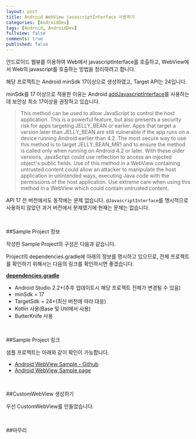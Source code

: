 ```yaml
---
layout: post
title: Android WebView javascriptInterface 사용하기
categories: [AndroidDev]
tags: [Android, AndroidDev]
fullview: false
comments: true
published: false
---
```


안드로이드 웹뷰를 이용하여 Web에서 javascriptInterface를 호출하고, WebView에서 Web의 javascript를 호출하는 방법을 정리하려고 합니다.

해당 프로젝트는 Android minSdk 17이상으로 생성하였고, Target API는 24입니다.

minSdk를 17 이상으로 적용한 이유는 Android <a href="https://developer.android.com/reference/android/webkit/WebView.html#addJavascriptInterface(java.lang.Object, java.lang.String)">addJavascriptInterface</a>를 사용하는데 보안상 최소 17이상을 권장하고 있습니다.

>This method can be used to allow JavaScript to control the host application. This is a powerful feature, but also presents a security risk for apps targeting JELLY_BEAN or earlier. Apps that target a version later than JELLY_BEAN are still vulnerable if the app runs on a device running Android earlier than 4.2. The most secure way to use this method is to target JELLY_BEAN_MR1 and to ensure the method is called only when running on Android 4.2 or later. With these older versions, JavaScript could use reflection to access an injected object's public fields. Use of this method in a WebView containing untrusted content could allow an attacker to manipulate the host application in unintended ways, executing Java code with the permissions of the host application. Use extreme care when using this method in a WebView which could contain untrusted content.

API 17 전 버전에서도 동작에는 문제 없습니다. `@JavascriptInterface`를 명시적으로 사용하지 않았던 과거 버전에서 문제였기에 현재는 문제는 없습니다.


<br />

##Sample Project 정보

작성한 Sample Project의 구성은 다음과 같습니다.

Project의 dependencies.gradle에 아래의 정보를 명시하고 있으므로, 전체 프로젝트를 확인하기 위해서는 다음의 링크를 확인하시면 좋겠습니다.

**[dependencies.gradle](https://github.com/taehwandev/Android-BlogExample/blob/master/dependencies.gradle)**

- Android Studio 2.2+(추후 업데이트시 해당 프로젝트 전체가 변경될 수 있음)
- minSdk = 17
- TargetSdk = 24+(최신 버전에 따라 대응)
- Kotlin 사용(Base 및 Util에서 사용)
- ButterKnife 사용


<br />

##Sample Project 링크

샘플 프로젝트는 아래와 같이 확인이 가능합니다.

- [Android WebView Sample - Github]()
- [Android WebView Sample page]()


<br />

##CustomWebView 생성하기

우선 CustomWebView를 만들었습니다.


<br />

##마무리
